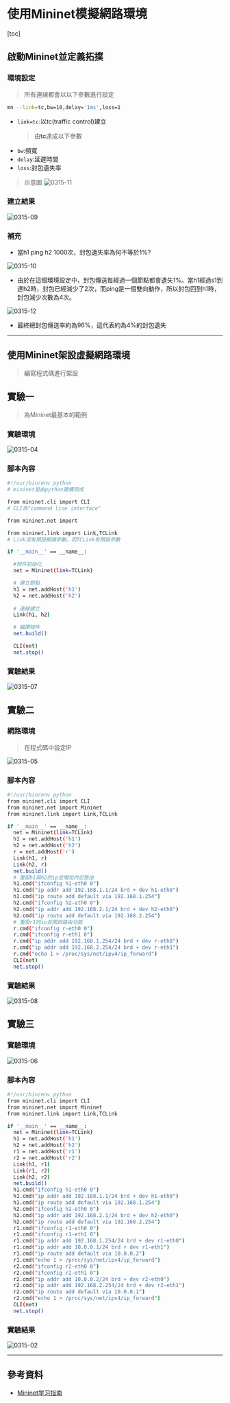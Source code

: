 # 使用Mininet模擬網路環境

[toc]

## 啟動Mininet並定義拓撲

### 環境設定
> 所有連線都會以以下參數進行設定

```sh
mn --link=tc,bw=10,delay='1ms',loss=1
```

* `link=tc`:以tc(traffic control)建立
  > 由**tc**達成以下參數
* `bw`:頻寬
* `delay`:延遲時間
* `loss`:封包遺失率

> 示意圖
> ![0315-11](./img/20210315/0315-11.jpg)

### 建立結果

![0315-09](./img/20210315/0315-09.png)

### 補充

* 當h1 ping h2 1000次，封包遺失率為何不等於1%?

![0315-10](./img/20210315/0315-10.png)

* 由於在這個環境設定中，封包傳送每經過一個節點都會遺失1%。當h1經過s1到達h2時，封包已經減少了2次，而ping是一個雙向動作，所以封包回到h1時，封包減少次數為4次。

![0315-12](./img/20210315/0315-12.jpg)

* 最終總封包傳送率約為96%，這代表約為4%的封包遺失
---
## 使用Mininet架設虛擬網路環境
> 編寫程式碼進行架設

## 實驗一
> 為Mininet最基本的範例

### 實驗環境

![0315-04](./img/20210315/0315-04.png)

### 腳本內容

```sh
#!/usr/bin/env python                       
# mininet是由python建構而成

from mininet.cli import CLI 
# CLI為"command line interface"

from mininet.net import 

from mininet.link import Link,TCLink
# Link沒有預設網路參數，而TCLink有預設參數

if '__main__' == __name__:

  #物件初始化
  net = Mininet(link=TCLink)

  # 建立節點
  h1 = net.addHost('h1')
  h2 = net.addHost('h2')
  
  # 連線建立
  Link(h1, h2)

  # 編譯物件
  net.build()

  CLI(net)
  net.stop()
```

### 實驗結果

![0315-07](./img/20210315/0315-07.png)

## 實驗二

### 網路環境
> 在程式碼中設定IP

![0315-05](./img/20210315/0315-05.png)


### 腳本內容

```sh
#!/usr/bin/env python
from mininet.cli import CLI
from mininet.net import Mininet
from mininet.link import Link,TCLink

if '__main__' == __name__:
  net = Mininet(link=TCLink)
  h1 = net.addHost('h1')
  h2 = net.addHost('h2')
  r = net.addHost('r')
  Link(h1, r)
  Link(h2, r)
  net.build()
  # 重設h1與h2的ip並增加內定路由
  h1.cmd("ifconfig h1-eth0 0")
  h1.cmd("ip addr add 192.168.1.1/24 brd + dev h1-eth0")
  h1.cmd("ip route add default via 192.168.1.254")
  h2.cmd("ifconfig h2-eth0 0")
  h2.cmd("ip addr add 192.168.2.1/24 brd + dev h2-eth0")
  h2.cmd("ip route add default via 192.168.2.254")
  # 重設r1的ip並開啟路由功能
  r.cmd("ifconfig r-eth0 0")
  r.cmd("ifconfig r-eth1 0")
  r.cmd("ip addr add 192.168.1.254/24 brd + dev r-eth0")
  r.cmd("ip addr add 192.168.2.254/24 brd + dev r-eth1")
  r.cmd("echo 1 > /proc/sys/net/ipv4/ip_forward")
  CLI(net)
  net.stop()
```

### 實驗結果

![0315-08](./img/20210315/0315-08.png)


## 實驗三

### 實驗環境

![0315-06](./img/20210315/0315-06.png)

### 腳本內容

```sh
#!/usr/bin/env python
from mininet.cli import CLI
from mininet.net import Mininet
from mininet.link import Link,TCLink

if '__main__' == __name__:
  net = Mininet(link=TCLink)
  h1 = net.addHost('h1')
  h2 = net.addHost('h2')
  r1 = net.addHost('r1')
  r2 = net.addHost('r2')
  Link(h1, r1)
  Link(r1, r2)
  Link(h2, r2)
  net.build()
  h1.cmd("ifconfig h1-eth0 0")
  h1.cmd("ip addr add 192.168.1.1/24 brd + dev h1-eth0")
  h1.cmd("ip route add default via 192.168.1.254")
  h2.cmd("ifconfig h2-eth0 0")
  h2.cmd("ip addr add 192.168.2.1/24 brd + dev h2-eth0")
  h2.cmd("ip route add default via 192.168.2.254")
  r1.cmd("ifconfig r1-eth0 0")
  r1.cmd("ifconfig r1-eth1 0")
  r1.cmd("ip addr add 192.168.1.254/24 brd + dev r1-eth0")
  r1.cmd("ip addr add 10.0.0.1/24 brd + dev r1-eth1")
  r1.cmd("ip route add default via 10.0.0.2")
  r1.cmd("echo 1 > /proc/sys/net/ipv4/ip_forward")
  r2.cmd("ifconfig r2-eth0 0")
  r2.cmd("ifconfig r2-eth1 0")
  r2.cmd("ip addr add 10.0.0.2/24 brd + dev r2-eth0")
  r2.cmd("ip addr add 192.168.2.254/24 brd + dev r2-eth1")
  r2.cmd("ip route add default via 10.0.0.1")
  r2.cmd("echo 1 > /proc/sys/net/ipv4/ip_forward")
  CLI(net)
  net.stop()
```

### 實驗結果

![0315-02](./img/20210315/0315-02.jpg)

---
## 參考資料
* [Mininet学习指南](https://www.sdnlab.com/11495.html)




